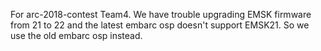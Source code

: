 For arc-2018-contest Team4.
We have trouble upgrading EMSK firmware from 21 to 22 and the latest embarc osp doesn't support EMSK21.
So we use the old embarc osp instead.

